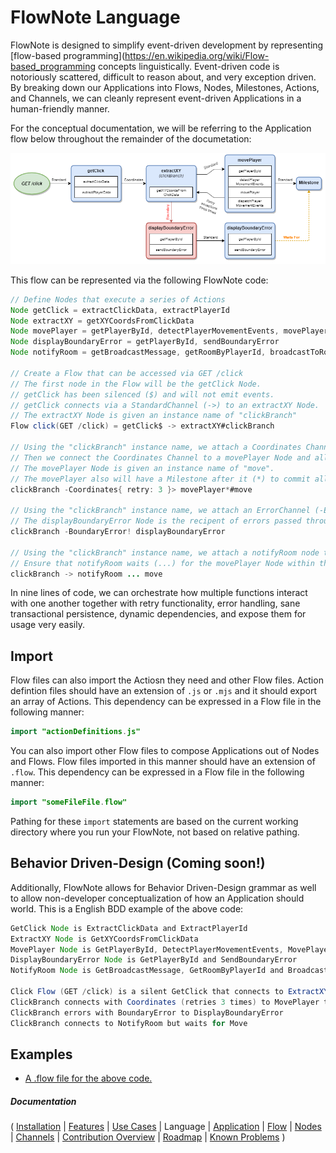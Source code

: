 # FlowNote Language

FlowNote is designed to simplify event-driven development by representing [flow-based programming](https://en.wikipedia.org/wiki/Flow-based_programming concepts linguistically.  Event-driven code is notoriously scattered, difficult to reason about, and very exception driven.  By breaking down our Applications into Flows, Nodes, Milestones, Actions, and Channels, we can cleanly represent event-driven Applications in a human-friendly manner.

For the conceptual documentation, we will be referring to the Application flow below throughout the remainder of the documetation:

![Flow](images/Flow.png)

This flow can be represented via the following FlowNote code:

```java
// Define Nodes that execute a series of Actions
Node getClick = extractClickData, extractPlayerId
Node extractXY = getXYCoordsFromClickData
Node movePlayer = getPlayerById, detectPlayerMovementEvents, movePlayer, dispatchPlayerMovementEvents
Node displayBoundaryError = getPlayerById, sendBoundaryError
Node notifyRoom = getBroadcastMessage, getRoomByPlayerId, broadcastToRoom

// Create a Flow that can be accessed via GET /click
// The first node in the Flow will be the getClick Node.
// getClick has been silenced ($) and will not emit events.
// getClick connects via a StandardChannel (->) to an extractXY Node.
// The extractXY Node is given an instance name of "clickBranch"
Flow click(GET /click) = getClick$ -> extractXY#clickBranch

// Using the "clickBranch" instance name, we attach a Coordinates Channel and its options (-Coordinates{ ... }>) to the extractXY Node within the click Flow.
// Then we connect the Coordinates Channel to a movePlayer Node and allow the Channel to retry exceptions from movePlayer three times.
// The movePlayer Node is given an instance name of "move".
// The movePlayer also will have a Milestone after it (*) to commit all accumulated Actions.
clickBranch -Coordinates{ retry: 3 }> movePlayer*#move

// Using the "clickBranch" instance name, we attach an ErrorChannel (-ErrorChannel!) to the extractXY Node within the click Flow that accepts BoundaryErrors.
// The displayBoundaryError Node is the recipent of errors passed through the BoundaryError channel.
clickBranch -BoundaryError! displayBoundaryError

// Using the "clickBranch" instance name, we attach a notifyRoom node to the extractXY in the click Flow via a StandardChannel. (->)
// Ensure that notifyRoom waits (...) for the movePlayer Node within the click Flow to complete before performing its actions.
clickBranch -> notifyRoom ... move

```

In nine lines of code, we can orchestrate how multiple functions interact with one another together with retry functionality, error handling, sane transactional persistence, dynamic dependencies, and expose them for usage very easily.

## Import 

Flow files can also import the Actiosn they need and other Flow files.  Action defintion files should have an extension of `.js` or `.mjs` and it should export an array of Actions.  This dependency can be expressed in a Flow file in the following manner:

```java
import "actionDefinitions.js"
```

You can also import other Flow files to compose Applications out of Nodes and Flows.  Flow files imported in this manner should have an extension of `.flow`. This dependency can be expressed in a Flow file in the following manner:

```java
import "someFileFile.flow"
```

Pathing for these `import` statements are based on the current working directory where you run your FlowNote, not based on relative pathing.

## Behavior Driven-Design (Coming soon!)

Additionally, FlowNote allows for Behavior Driven-Design grammar as well to allow non-developer conceptualization of how an Application should world. This is a English BDD example of the above code:

```java
GetClick Node is ExtractClickData and ExtractPlayerId
ExtractXY Node is GetXYCoordsFromClickData
MovePlayer Node is GetPlayerById, DetectPlayerMovementEvents, MovePlayer and DispatchPlayerMovementEvents
DisplayBoundaryError Node is GetPlayerById and SendBoundaryError
NotifyRoom Node is GetBroadcastMessage, GetRoomByPlayerId and BroadcastToRoom

Click Flow (GET /click) is a silent GetClick that connects to ExtractXY (as ClickBranch)
ClickBranch connects with Coordinates (retries 3 times) to MovePlayer then commits (as Move)
ClickBranch errors with BoundaryError to DisplayBoundaryError
ClickBranch connects to NotifyRoom but waits for Move
```

## Examples

* [A .flow file for the above code.](https://github.com/Emblem21-OpenSource/flownote/blob/master/compiler/test.flow)

##### Documentation

( 
[Installation](01-installation.md) | 
[Features](02-features.md) | 
[Use Cases](03-use-cases.md) | 
Language | 
[Application](05-application.md) | 
[Flow](06-flow.md) | 
[Nodes](07-nodes.md) | 
[Channels](08-channels.md) | 
[Contribution Overview](09-contribution.md) | 
[Roadmap](10-roadmap.md) | 
[Known Problems](11-known-problems.md)
)